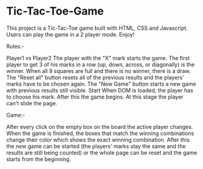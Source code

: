 # Tic-Tac-Toe-Game
This project is a Tic-Tac-Toe game built with HTML, CSS and Javascript. Users can play the game in a 2 player mode. Enjoy!

Rules:-

Player1 vs Player2
The player with the "X" mark starts the game.
The first player to get 3 of his marks in a row (up, down, across, or diagonally) is the winner.
When all 9 squares are full and there is no winner, there is a draw.
The "Reset all" button resets all of the previous results and the players' marks have to be chosen again.
The "New Game" button starts a new game with previous results still visible.
Start
When DOM is loaded, the player has to choose his mark. After this the game begins. At this stage the player can't slide the page. 

Game:-

After every click on the empty box on the board the active player changes. When the game is finished, the boxes that match the winning combinations change their color which shows the exact winning combination. After this the new game can be started (the players' marks stay the same and the results are still being counted) or the whole page can be reset and the game starts from the beginning.

